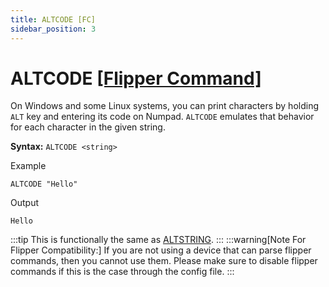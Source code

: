 ```yaml
---
title: ALTCODE [FC]
sidebar_position: 3
---
```


# ALTCODE [[Flipper Command]](https://developer.flipper.net/flipperzero/doxygen/badusb_file_format.html#autotoc_md70)
On Windows and some Linux systems, you can print characters by holding `ALT` key and entering its code on Numpad. `ALTCODE` emulates that behavior for each character in the given string.

**Syntax:** `ALTCODE <string>`

Example
```
ALTCODE "Hello"
```
Output
```
Hello
```

:::tip
This is functionally the same as [ALTSTRING](./altstring).
:::
:::warning[Note For Flipper Compatibility:]
If you are not using a device that can parse flipper commands, then you cannot use them. Please make sure to disable flipper commands if this is the case through the config file.
:::